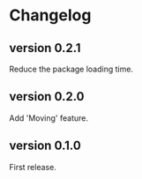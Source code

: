# Changelog

## version 0.2.1
Reduce the package loading time.

## version 0.2.0
Add 'Moving' feature.

## version 0.1.0
First release.
